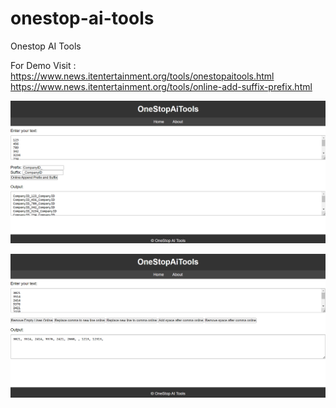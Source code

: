 # onestop-ai-tools
Onestop AI Tools

For Demo Visit :
https://www.news.itentertainment.org/tools/onestopaitools.html
https://www.news.itentertainment.org/tools/online-add-suffix-prefix.html

![add prefix suffix online](prefixsuffixonline.png "prefixsuffixonline")

![Remove Empty Lines Online Replace comma to new line online Replace new line to comma online, Add space after comma online Remove space after comma online](https://github.com/kumar1shailesh/onestop-ai-tools/blob/6a829697b405e576e73c5346c1dd393f99026d04/Remove%20Empty%20Lines%20Online%2C%20Replace%20comma%20to%20new%20line%20online%2C%20Replace%20new%20line%20to%20comma%20online%2C%20Add%20space%20after%20comma%20online%2C%20Remove%20space%20after%20comma%20online.png "Remove Empty Lines Online Replace comma to new line online Replace new line to comma online, Add space after comma online Remove space after comma online")

